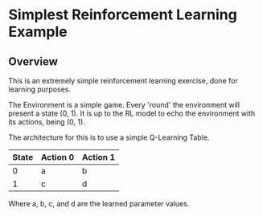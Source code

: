# Simplest Reinforcement Learning Example

## Overview

This is an extremely simple reinforcement learning exercise, done for learning purposes.

The Environment is a simple game. Every 'round' the environment will present a state (0, 1). It is up to the RL model to echo the environment with its actions, being (0, 1). 

The architecture for this is to use a simple Q-Learning Table.

| State | Action 0 | Action 1 |
|-------|----------|----------|
|   0   |    a     |    b     |
|   1   |    c     |    d     |

Where a, b, c, and d are the learned parameter values.
